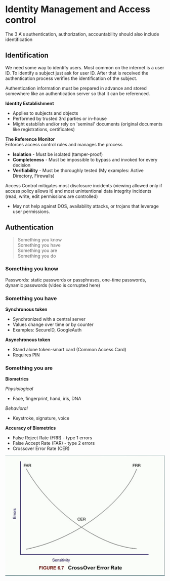 # Identity Management and Access control


The 3 A's authentication, authorization, accountability should also include identification

## Identification

We need some way to identify users. Most common on the internet is a user ID. To identify a subject just ask for user ID. After that is received the authentication process verifies the identification of the subject.

Authentication information must be prepared in advance and stored somewhere like an authentication server so that it can be referenced.

**Identity Establishment**
 - Applies to subjects and objects
 - Performed by trusted 3rd parties or in-house
 - Might establish and/or rely on 'seminal' documents (original documents like registrations, certificates)

 **The Reference Monitor**  
  Enforces access control rules and manages the process
  - **Isolation** - Must be isolated (tamper-proof)
  - **Completeness** - Must be impossible to bypass and invoked for every decision
  - **Verifiability** - Must be thoroughly tested
  (My examples: Active Directory, Firewalls)

  Access Control mitigates most disclosure incidents (viewing allowed only if access policy allows it) and most unintentional data integrity incidents (read, write, edit permissions are controlled)

   - May not help against DOS, availability attacks, or trojans that leverage user permissions.

## Authentication

>Something you know<br>
Something you have<br>
Something you are<br>
Something you do

### Something you know

Passwords: static passwords or passphrases, one-time passwords, dynamic passwords
 (video is corrupted here)

### Something you have

**Synchronous token**
 - Synchronized with a central server
 - Values change over time or by counter
 - Examples: SecureID, GoogleAuth

**Asynchronous token**
 - Stand alone token-smart card (Common Access Card)
 - Requires PIN

### Something you are

**Biometrics**

*Physiological*
- Face, fingerprint, hand, iris, DNA

*Behavioral*
- Keystroke, signature, voice

**Accuracy of Biometrics**
- False Reject Rate (FRR) - type 1 errors
- False Accept Rate (FAR) - type 2 errors
- Crossover Error Rate (CER)

![Biometric Error Rate](/res/BiometricAccuracy.png)
